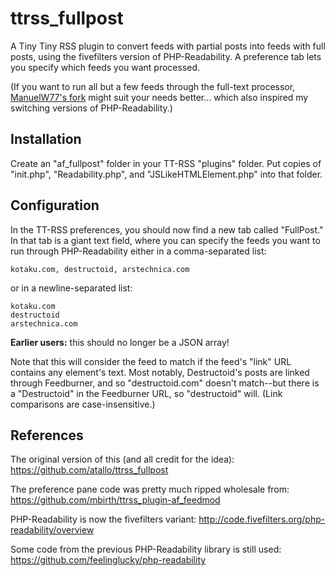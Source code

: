 ttrss_fullpost
==============

A Tiny Tiny RSS plugin to convert feeds with partial posts into feeds with full posts, using the fivefilters version of PHP-Readability. A preference tab lets you specify which feeds you want processed.

(If you want to run all but a few feeds through the full-text processor, [ManuelW77's fork](https://github.com/ManuelW77/ttrss_fullpost) might suit your needs better... which also inspired my switching versions of PHP-Readability.)


Installation
------------------------

Create an "af_fullpost" folder in your TT-RSS "plugins" folder. Put copies of "init.php", "Readability.php", and "JSLikeHTMLElement.php" into that folder.


Configuration
------------------------

In the TT-RSS preferences, you should now find a new tab called "FullPost." In that tab is a giant text field, where you can specify the feeds you want to run through PHP-Readability either in a comma-separated list:

    kotaku.com, destructoid, arstechnica.com

or in a newline-separated list:

    kotaku.com
    destructoid
    arstechnica.com
    
**Earlier users:** this should no longer be a JSON array!

Note that this will consider the feed to match if the feed's "link" URL contains any element's text. Most notably, Destructoid's posts are linked through Feedburner, and so "destructoid.com" doesn't match--but there is a "Destructoid" in the Feedburner URL, so "destructoid" will. (Link comparisons are case-insensitive.)


References
------------------------

The original version of this (and all credit for the idea): https://github.com/atallo/ttrss_fullpost

The preference pane code was pretty much ripped wholesale from: https://github.com/mbirth/ttrss_plugin-af_feedmod

PHP-Readability is now the fivefilters variant: http://code.fivefilters.org/php-readability/overview

Some code from the previous PHP-Readability library is still used: https://github.com/feelinglucky/php-readability
